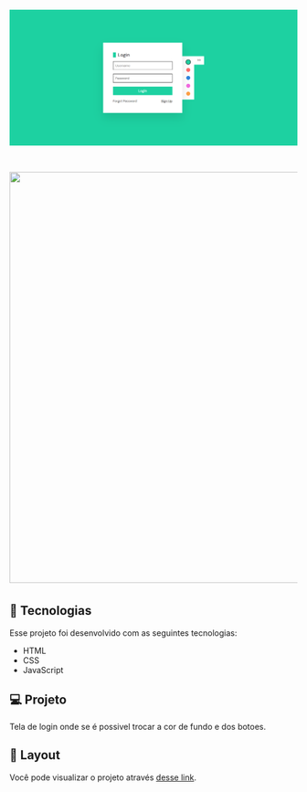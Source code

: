 
<h1 align="center">
  <img  src="./assets/tela.png" width="800px" />
</h1>


<h1 align="center">
  <img  src="./assets/a03da6c1-6c70-4457-bde1-6ba30db1f65d.mp4" width="1200px" height="720px" />
</h1>



## 🚀 Tecnologias

Esse projeto foi desenvolvido com as seguintes tecnologias:

- HTML
- CSS
- JavaScript

## 💻 Projeto

Tela de login onde se é possivel trocar a cor de fundo e dos botoes.

## 🔖 Layout
Você pode visualizar o projeto  através [desse link]( https://cleitonbarros.github.io/SalonCoiffure/).

